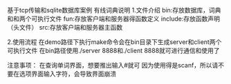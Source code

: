 基于tcp传输和sqlite数据库案例
有线词典说明
1.文件介绍
bin:存放数据库，词典和和两个可执行文件
fun:存放客户端和服务器得函数定义
include:存放函数声明（头文件）
src:存放客户端和服务器主函数

2.使用流程
在demo路径下执行make命令会在bin目录下生成server和client两个可执行文件
在bin路径使用./server 8888和./client 8888就可进行通信和使用了

注意事项：
在查询单词界面，想要推出输入#就可
因为使用得是scanf，所以请不要在选项界面输入字符，会导致界面崩溃
